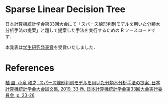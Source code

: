 # Sparse Linear Decision Tree

日本計算機統計学会第33回大会にて「スパース線形判別モデルを用いた分類木分析手法の提案」と題して提案した手法を実行するための R ソースコードです．

本発表は[学生研究発表賞](http://jscs.jp/%E5%AD%A6%E4%BC%9A%E3%81%AE%E6%B4%BB%E5%8B%95/%E5%AD%A6%E4%BC%9A%E8%B3%9E/%E5%AD%A6%E7%94%9F%E7%A0%94%E7%A9%B6%E7%99%BA%E8%A1%A8%E8%B3%9E/%E5%AD%A6%E7%94%9F%E7%A0%94%E7%A9%B6%E7%99%BA%E8%A1%A8%E8%B3%9E%E6%AD%B4%E4%BB%A3%E5%8F%97%E8%B3%9E%E8%80%85/)を受賞いたしました．

# References

[植 塁, 小泉 和之, スパース線形判別モデルを用いた分類木分析手法の提案, 日本計算機統計学会大会論文集, 2019, 33 巻, 日本計算機統計学会第33回大会実行委員会, p. 23-26](https://www.jstage.jst.go.jp/article/jscstaikai/33/0/33_23/_article/-char/ja/)
